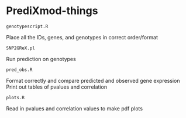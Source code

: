# PrediXmod-things

    genotypescript.R
Place all the IDs, genes, and genotypes in correct order/format

    SNP2GReX.pl
Run prediction on genotypes    

    pred_obs.R
Format correctly and compare predicted and observed gene expression
Print out tables of pvalues and correlation
    
    plots.R 
Read in pvalues and correlation values to make pdf plots
    
